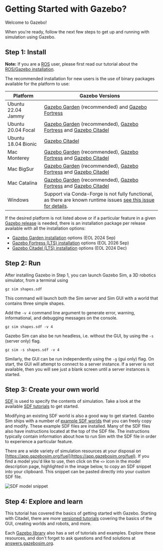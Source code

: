# Getting Started with Gazebo?

Welcome to Gazebo!

When you're ready, follow the next few steps to get up and running with
simulation using Gazebo.

## Step 1: Install

<div class="warning">
  <strong>Note:</strong> If you are a <a href="https://ros.org">ROS</a> user, please first read our tutorial about
  the <a href="docs/latest/ros_installation">ROS/Gazebo installation</a>.
</div>

The recommended installation for new users is the use of binary
packages available for the platform to use:

|Platform|Gazebo Versions|
|---|---|
| Ubuntu 22.04 Jammy | [Gazebo Garden](/docs/garden/install_ubuntu) (recommended) and [Gazebo Fortress](/docs/fortress/install_ubuntu)
| Ubuntu 20.04 Focal | [Gazebo Garden](/docs/garden/install_ubuntu) (recommended), [Gazebo Fortress](/docs/fortress/install_ubuntu) and [Gazebo Citadel](/docs/citadel/install_ubuntu)
| Ubuntu 18.04 Bionic | [Gazebo Citadel](/docs/citadel/install_ubuntu)
| Mac Monterey | [Gazebo Garden](/docs/garden/install_osx) (recommended), [Gazebo Fortress](/docs/fortress/install_osx) and [Gazebo Citadel](/docs/citadel/install_osx)
| Mac BigSur | [Gazebo Garden](/docs/garden/install_osx) (recommended), [Gazebo Fortress](/docs/fortress/install_osx) and [Gazebo Citadel](/docs/citadel/install_osx)
| Mac Catalina | [Gazebo Garden](/docs/garden/install_osx) (recommended), [Gazebo Fortress](/docs/fortress/install_osx) and [Gazebo Citadel](/docs/citadel/install_osx)
| Windows | Support via Conda-Forge is not fully functional, as there are known runtime issues [see this issue for details](https://github.com/gazebosim/gz-sim/issues/168).

If the desired platform is not listed above or if a particular feature in a
given [Gazebo release](/docs/latest/releases) is needed,
there is an installation package per release available with all the
installation options:

* [Gazebo Garden installation](/docs/garden/install) options (EOL 2024 Sep)
* [Gazebo Fortress (LTS) installation](/docs/fortress/install) options (EOL 2026 Sep)
* [Gazebo Citadel (LTS) installation](/docs/citadel/install) options (EOL 2024 Dec)

## Step 2: Run

After installing Gazebo in Step 1, you can launch Gazebo Sim, a 3D robotics
simulator, from a terminal using

```
gz sim shapes.sdf
```

This command will launch both the Sim server and Sim GUI with a world
that contains three simple shapes.

Add the `-v 4` command line argument to generate error, warning,
informational, and debugging messages on the console.

```
gz sim shapes.sdf -v 4
```

Gazebo Sim can also be run headless, i.e. without the GUI, by using the `-s` (server only) flag.

```
gz sim -s shapes.sdf -v 4
```

Similarly, the GUI can be run independently using the `-g` (gui only) flag.
On start, the GUI will attempt to connect to a server instance.
If a server is not available, then you will see just a blank screen until
a server instances is started.

## Step 3: Create your own world

[SDF](http://sdformat.org/) is used to specify the contents of simulation.
Take a look at the available [SDF tutorials](http://sdformat.org/tutorials)
to get started.

Modifying an existing SDF world is also a good way to get started. Gazebo
Sim ships with a number of [example SDF
worlds](https://github.com/gazebosim/gz-sim/blob/main/examples/worlds)
that you can freely copy and modify. These example SDF files are
installed. Many of the SDF files also have instructions located at the
top of the SDF file. The instructions typically contain information about how to
run Sim with the SDF file in order to experience a particular feature.

There are a wide variety of simulation resources at your disposal on
[https://app.gazebosim.org/fuel](https://app.gazebosim.org/fuel).
If you find a model you'd like to use, then click on the `<>` icon in the
model description page, highlighted in the image below, to copy an SDF
snippet into your clipboard. This snippet can be pasted directly into your
custom SDF file.

![SDF model snippet](images/model_snippet.png)


## Step 4: Explore and learn

This tutorial has covered the basics of getting started with Gazebo.
Starting with Citadel, there are more [versioned tutorials](/docs/citadel/tutorials)
covering the basics of the GUI, creating worlds and robots, and more.

Each [Gazebo library](/libs) also has a set of tutorials and
examples. Explore these resources, and don't forget to ask questions and
find solutions at [answers.gazebosim.org](http://answers.gazebosim.org).
